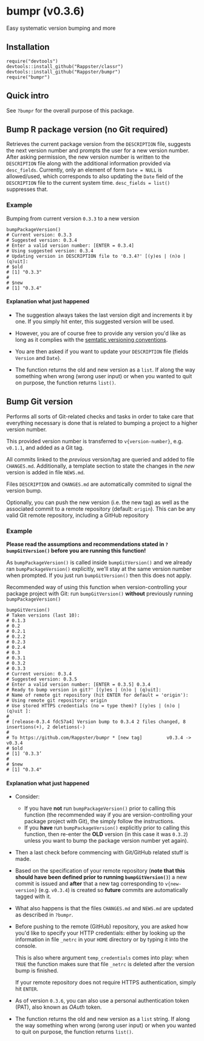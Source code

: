 bumpr (v0.3.6)
======

Easy systematic version bumping and more

## Installation

```
require("devtools")
devtools::install_github("Rappster/classr")
devtools::install_github("Rappster/bumpr")
require("bumpr")
```

## Quick intro

See `?bumpr` for the overall purpose of this package.

## Bump R package version (no Git required)

Retrieves the current package version from the `DESCRIPTION` file,
suggests the next version number and prompts the user for a new 
version number. After asking permission, the new version number is 
written to the `DESCRIPTION` file along with the additional
information provided via `desc_fields`. Currently, only 
an element of form `Date = NULL` is allowed/used, which 
corresponds to also updating the `Date` field of the 
`DESCRIPTION` file to the current system time. `desc_fields = list()` suppresses that.

### Example

Bumping from current version `0.3.3` to a new version

```
bumpPackageVersion()
# Current version: 0.3.3
# Suggested version: 0.3.4
# Enter a valid version number: [ENTER = 0.3.4] 
# Using suggested version: 0.3.4
# Updating version in DESCRIPTION file to '0.3.4?' [(y)es | (n)o | (q)uit]: 
# $old
# [1] "0.3.3"
# 
# $new
# [1] "0.3.4"
```

#### Explanation what just happened

- The suggestion always takes the last version digit and increments it by one.
If you simply hit enter, this suggested version will be used.

- However, you are of course free to provide any version you'd like as long as
it complies with the [semtatic versioning conventions](http://semver.org/).

- You are then asked if you want to update your `DESCRIPTION` file (fields `Version` and `Date`).

- The function returns the old and new version as a `list`. If
along the way something when wrong (wrong user input) or when you wanted to quit on purpose, the function returns `list()`.

## Bump Git version 

Performs all sorts of Git-related checks and tasks in order to take care
that everything necessary is done that is related to bumping a project
to a higher version number.
 
This provided version number is transferred to `v{version-number}`,
e.g. `v0.1.1`, and added as a Git tag. 

All commits linked to the *previous* version/tag are queried and added
to file `CHANGES.md`. Additionally, a template section to state the 
changes in the *new* version is added in file `NEWS.md`.

Files `DESCRIPTION` and `CHANGES.md` are automatically 
commited to signal the version bump.

Optionally, you can push the new version (i.e. the new tag) as well 
as the associated commit to a remote repository (default: `origin`).
This can be any valid Git remote repository, including a GitHub
repository

### Example

**Please read the assumptions and recommendations stated in `?bumpGitVersion()`
before you are running this function!**

As `bumpPackageVersion()` is called inside `bumpGitVersion()` and we already
ran `bumpPackageVersion()` explicitly, we'll stay at the same version
number when prompted. If you just run `bumpGitVersion()` then this does not apply.

Recommended way of using this function when version-controlling your package
project with Git: run `bumpGitVersion()` **without** previously running
`bumpPackageVersion()`

```
bumpGitVersion()
# Taken versions (last 10): 
# 0.1.3
# 0.2
# 0.2.1
# 0.2.2
# 0.2.3
# 0.2.4
# 0.3
# 0.3.1
# 0.3.2
# 0.3.3
# Current version: 0.3.4
# Suggested version: 0.3.5
# Enter a valid version number: [ENTER = 0.3.5] 0.3.4
# Ready to bump version in git?' [(y)es | (n)o | (q)uit]: 
# Name of remote git repository (hit ENTER for default = 'origin'): 
# Using remote git repository: origin
# Use stored HTTPS credentials (no = type them)? [(y)es | (n)o | (q)uit ]: 
# 
# [release-0.3.4 fdc57a4] Version bump to 0.3.4 2 files changed, 8 insertions(+), 2 deletions(-)
# 
# To https://github.com/Rappster/bumpr * [new tag]         v0.3.4 -> v0.3.4
# $old
# [1] ‘0.3.3’
# 
# $new
# [1] "0.3.4"
```

#### Explanation what just happened

- Consider:
  - If you have **not** run `bumpPackageVersion()` prior to calling this 
    function (the recommended way if you are version-controlling your package
    project with Git), the simply follow the instructions.
  - If you **have** run `bumpPackageVersion()` explicitly prior to calling this
    function, then re-enter the **OLD** version (in this case it was `0.3.2`) 
    unless you want to bump the package version number yet again).

- Then a last check before commencing with Git/GitHub related stuff is made.

- Based on the specification of your remote repository (**note that this should
have been defined prior to running `bumpGitVersion()`**) a new commit
is issued and **after** that a new tag corresponding to `v{new-version}` (e.g. `v0.3.4`) is created so **future** commits are automatically tagged with it.

- What also happens is that the files `CHANGES.md` and `NEWS.md` are updated
  as described in `?bumpr`.

- Before pushing to the remote (GitHub) repository, you are asked how you'd like
to specify your HTTP credentials: either by looking up the information in file
`_netrc` in your `HOME` directory or by typing it into the console. 

  This is also where argument `temp_credentials` comes into play: when `TRUE`
  the function makes sure that file `_netrc` is deleted after the version bump is
  finished.

  If your remote repository does not require HTTPS authentication, simply hit `ENTER`.

- As of version `0.3.6`, you can also use a personal authentication token (PAT), also known as *OAuth* token.

- The function returns the old and new version as a `list` string. If
along the way something when wrong (wrong user input) or when you wanted to quit on purpose, the function returns `list()`.
